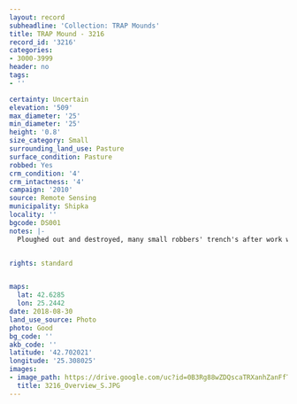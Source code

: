 ```yaml
---
layout: record
subheadline: 'Collection: TRAP Mounds'
title: TRAP Mound - 3216
record_id: '3216'
categories:
- 3000-3999
header: no
tags:
- ''

certainty: Uncertain
elevation: '509'
max_diameter: '25'
min_diameter: '25'
height: '0.8'
size_category: Small
surrounding_land_use: Pasture
surface_condition: Pasture
robbed: Yes
crm_condition: '4'
crm_intactness: '4'
campaign: '2010'
source: Remote Sensing
municipality: Shipka
locality: ''
bgcode: DS001
notes: |-
  Ploughed out and destroyed, many small robbers' trench's after work with metal detector.


rights: standard


maps:
  lat: 42.6285
  lon: 25.2442
date: 2018-08-30
land_use_source: Photo
photo: Good
bg_code: ''
akb_code: ''
latitude: '42.702021'
longitude: '25.308025'
images:
- image_path: https://drive.google.com/uc?id=0B3Rg88wZDQscaTRXanhZanFfTWs
  title: 3216_Overview_S.JPG
---
```

